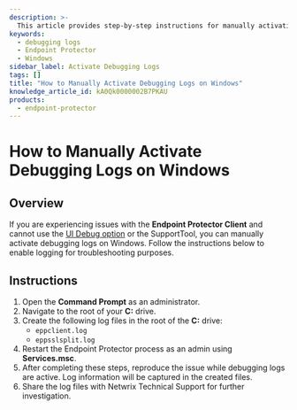 ```yaml
---
description: >-
  This article provides step-by-step instructions for manually activating debugging logs on Windows for the Endpoint Protector Client.
keywords:
  - debugging logs
  - Endpoint Protector
  - Windows
sidebar_label: Activate Debugging Logs
tags: []
title: "How to Manually Activate Debugging Logs on Windows"
knowledge_article_id: kA0Qk0000002B7PKAU
products:
  - endpoint-protector
---
```


# How to Manually Activate Debugging Logs on Windows

## Overview

If you are experiencing issues with the **Endpoint Protector Client** and cannot use the [UI Debug option](../endpointprotector/5.9.4.2/admin/dc_module/globalsettings) or the SupportTool, you can manually activate debugging logs on Windows. Follow the instructions below to enable logging for troubleshooting purposes.

## Instructions

1. Open the **Command Prompt** as an administrator.
2. Navigate to the root of your **C:** drive.
3. Create the following log files in the root of the **C:** drive:
   - `eppclient.log`
   - `eppsslsplit.log`
4. Restart the Endpoint Protector process as an admin using **Services.msc**.
5. After completing these steps, reproduce the issue while debugging logs are active. Log information will be captured in the created files.
6. Share the log files with Netwrix Technical Support for further investigation.